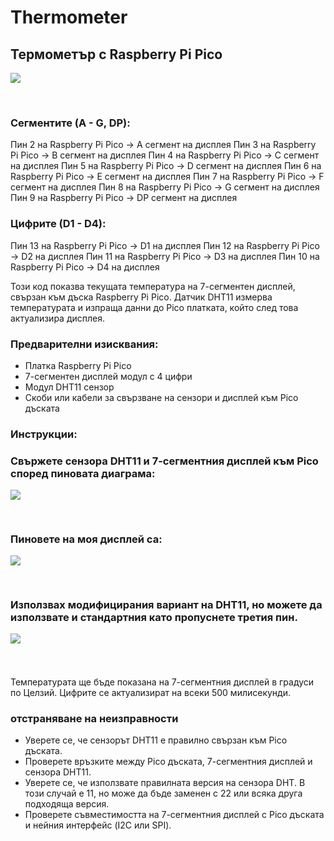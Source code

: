 # Thermometer
<h2>Термометър с Raspberry Pi Pico</h2>

![](https://github.com/kele6man/Thermometer/blob/main/GIF.gif)

<br>

<h3>Сегментите (A - G, DP):</h3>

Пин 2 на Raspberry Pi Pico -> A сегмент на дисплея
Пин 3 на Raspberry Pi Pico -> B сегмент на дисплея
Пин 4 на Raspberry Pi Pico -> C сегмент на дисплея
Пин 5 на Raspberry Pi Pico -> D сегмент на дисплея
Пин 6 на Raspberry Pi Pico -> E сегмент на дисплея
Пин 7 на Raspberry Pi Pico -> F сегмент на дисплея
Пин 8 на Raspberry Pi Pico -> G сегмент на дисплея
Пин 9 на Raspberry Pi Pico -> DP сегмент на дисплея
<br>
<h3>Цифрите (D1 - D4):</h3>

Пин 13 на Raspberry Pi Pico -> D1 на дисплея
Пин 12 на Raspberry Pi Pico -> D2 на дисплея
Пин 11 на Raspberry Pi Pico -> D3 на дисплея
Пин 10 на Raspberry Pi Pico -> D4 на дисплея

Този код показва текущата температура на 7-сегментен дисплей, свързан към дъска Raspberry Pi Pico. Датчик DHT11 измерва температурата и изпраща данни до Pico платката, който след това актуализира дисплея.

<h3>Предварителни изисквания:</h3>
<ul>
  <li>Платка Raspberry Pi Pico</li>
  <li>7-сегментен дисплей модул с 4 цифри</li>
  <li>Модул DHT11 сензор</li>
  <li>Скоби или кабели за свързване на сензори и дисплей към Pico дъската</li>
</ul>

<h3>Инструкции:<h3/>
Свържете сензора DHT11 и 7-сегментния дисплей към Pico според пиновата диаграма:
  
![](https://i.ibb.co/jJ428J9/Shema.jpg)

<br>

Пиновете на моя дисплей са:

![](https://i.ibb.co/8c6Q7N9/4d7s.jpg)
  
<br>

Използвах модифицирания вариант на DHT11, но можете да използвате и стандартния като пропуснете третия пин.

![](https://i.ibb.co/w4ZvPB8/dht11.jpg)

<br>

</h3>
Температурата ще бъде показана на 7-сегментния дисплей в градуси по Целзий. Цифрите се актуализират на всеки 500 милисекунди.

<h3>отстраняване на неизправности</h3>
<ul>
  <li>Уверете се, че сензорът DHT11 е правилно свързан към Pico дъската.</li>
  <li>Проверете връзките между Pico дъската, 7-сегментния дисплей и сензора DHT11.</li>
  <li>Уверете се, че използвате правилната версия на сензора DHT. В този случай е 11, но може да бъде заменен с 22 или всяка друга подходяща версия.</li>
  <li>Проверете съвместимостта на 7-сегментния дисплей с Pico дъската и нейния интерфейс (I2C или SPI).</li>
</ul>

